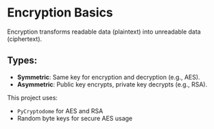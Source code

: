 # Encryption Basics

Encryption transforms readable data (plaintext) into unreadable data (ciphertext).

## Types:
- **Symmetric**: Same key for encryption and decryption (e.g., AES).
- **Asymmetric**: Public key encrypts, private key decrypts (e.g., RSA).

This project uses:
- `PyCryptodome` for AES and RSA
- Random byte keys for secure AES usage
